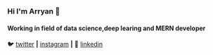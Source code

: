 ### Hi I'm Arryan 👋

#### Working in field of data science,deep learing and MERN developer


🐦 [twitter][twitter] **|** 
 [instagram][instagram] **|** 
👔 [linkedin][linkedin]


[twitter]: https://twitter.com/2Arryan
[instagram]: https://www.instagram.com/arryan_999/
[linkedin]: https://www.linkedin.com/in/arryan-sinha-b70aa3147/

